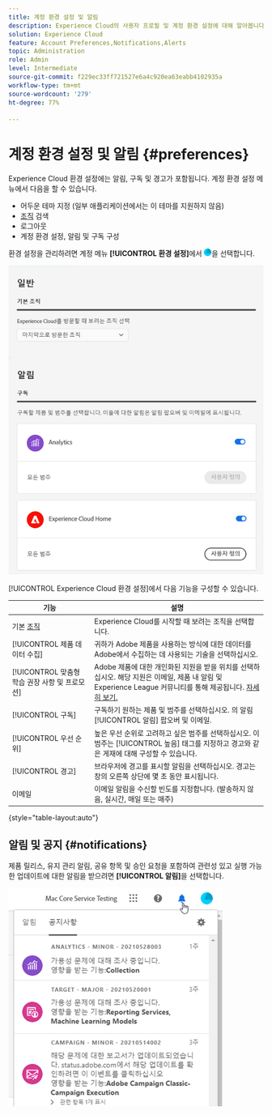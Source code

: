 ```yaml
---
title: 계정 환경 설정 및 알림
description: Experience Cloud의 사용자 프로필 및 계정 환경 설정에 대해 알아봅니다. 제품 알림을 구독하고 제품 알림을 받습니다.
solution: Experience Cloud
feature: Account Preferences,Notifications,Alerts
topic: Administration
role: Admin
level: Intermediate
source-git-commit: f229ec33ff721527e6a4c920ea63eabb4102935a
workflow-type: tm+mt
source-wordcount: '279'
ht-degree: 77%

---
```


# 계정 환경 설정 및 알림 {#preferences}

Experience Cloud 환경 설정에는 알림, 구독 및 경고가 포함됩니다. 계정 환경 설정 메뉴에서 다음을 할 수 있습니다.

* 어두운 테마 지정 (일부 애플리케이션에서는 이 테마를 지원하지 않음)
* [조직](organizations.md) 검색
* 로그아웃
* 계정 환경 설정, 알림 및 구독 구성

환경 설정을 관리하려면 계정 메뉴 **[!UICONTROL 환경 설정]**&#x200B;에서 ![환경 설정](assets/preferences-icon-sm.png)을 선택합니다.

![사용자 프로필 및 계정 환경 설정](assets/preferences-page.png)

[!UICONTROL Experience Cloud 환경 설정]에서 다음 기능을 구성할 수 있습니다.

| 기능 | 설명 |
|--- |--- |
| 기본 [조직](organizations.md) | Experience Cloud를 시작할 때 보려는 조직을 선택합니다. |
| [!UICONTROL 제품 데이터 수집] | 귀하가 Adobe 제품을 사용하는 방식에 대한 데이터를 Adobe에서 수집하는 데 사용되는 기술을 선택하십시오. |
| [!UICONTROL 맞춤형 학습 권장 사항 및 프로모션] | Adobe 제품에 대한 개인화된 지원을 받을 위치를 선택하십시오. 해당 지원은 이메일, 제품 내 알림 및 Experience League 커뮤니티를 통해 제공됩니다. [자세히 보기.](personalized-learning-preferences.md) |
| [!UICONTROL 구독] | 구독하기 원하는 제품 및 범주를 선택하십시오. 의 알림 [!UICONTROL 알림] 팝오버 및 이메일. |
| [!UICONTROL 우선 순위] | 높은 우선 순위로 고려하고 싶은 범주를 선택하십시오. 이 범주는 [!UICONTROL 높음] 태그를 지정하고 경고와 같은 게재에 대해 구성할 수 있습니다. |
| [!UICONTROL 경고] | 브라우저에 경고를 표시할 알림을 선택하십시오. 경고는 창의 오른쪽 상단에 몇 초 동안 표시됩니다. |
| 이메일 | 이메일 알림을 수신할 빈도를 지정합니다. (발송하지 않음, 실시간, 매일 또는 매주) |

{style="table-layout:auto"}

## 알림 및 공지 {#notifications}

제품 릴리스, 유지 관리 알림, 공유 항목 및 승인 요청을 포함하여 관련성 있고 실행 가능한 업데이트에 대한 알림을 받으려면 **[!UICONTROL 알림]**&#x200B;을 선택합니다.

![알림 및 공지](assets/notifications-menu-small.png)

